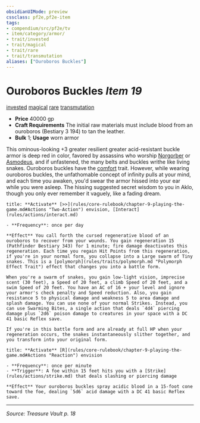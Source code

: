 ```yaml
---
obsidianUIMode: preview
cssclass: pf2e,pf2e-item
tags:
- compendium/src/pf2e/tv
- item/category/armor/
- trait/invested
- trait/magical
- trait/rare
- trait/transmutation
aliases: ["Ouroboros Buckles"]
---
```

# Ouroboros Buckles *Item 19*  
[invested](invested.md "Invested Item Trait")  [magical](magical.md "Magical Item Trait")  [rare](rare.md "Rare Rarity Trait")  [transmutation](transmutation.md "Transmutation School Trait")  

- **Price** 40000 gp
- **Craft Requirements** The initial raw materials must include blood from an ouroboros (Bestiary 3 194) to tan the leather.
- **Bulk** 1; **Usage** worn armor

This ominous-looking +3 greater resilient greater acid-resistant buckle armor is deep red in color, favored by assassins who worship [Norgorber](norgorber.md) or [Asmodeus](asmodeus.md), and if unfastened, the many belts and buckles writhe like living snakes. Ouroboros buckles have the [comfort](comfort.md "Comfort Armor Trait") trait. However, while wearing ouroboros buckles, the unfathomable concept of infinity pulls at your mind, and each time you awaken, you'd swear the armor hissed into your ear while you were asleep. The hissing suggested secret wisdom to you in Aklo, though you only ever remember it vaguely, like a fading dream.

```ad-embed-ability
title: **Activate** [>>](rules/core-rulebook/chapter-9-playing-the-game.md#Actions "Two-Action") envision, [Interact](rules/actions/interact.md)

- **Frequency**: once per day

**Effect** You call forth the cursed regenerative blood of an ouroboros to recover from your wounds. You gain regeneration 15 (Pathfinder Bestiary 343) for 1 minute; fire damage deactivates this regeneration. Each time you regain Hit Points from this regeneration, if you're in your normal form, you collapse into a Large swarm of Tiny snakes. This is a [polymorph](rules/traits/polymorph.md "Polymorph Effect Trait") effect that changes you into a battle form.

When you're a swarm of snakes, you gain low-light vision, imprecise scent (30 feet), a Speed of 20 feet, a climb Speed of 20 feet, and a swim Speed of 20 feet. You have an AC of 16 + your level and ignore your armor's check penalty and Speed reduction. Also, you gain resistance 5 to physical damage and weakness 5 to area damage and splash damage. You can use none of your normal Strikes. Instead, you can use Swarming Bites, a single action that deals `4d4` piercing damage plus `2d6` poison damage to creatures in your space with a DC 41 basic Reflex save.

If you're in this battle form and are already at full HP when your regeneration occurs, the snakes instantaneously slither together, and you transform into your original form.
```

```ad-embed-ability
title: **Activate** [R](rules/core-rulebook/chapter-9-playing-the-game.md#Actions "Reaction") envision

- **Frequency**: once per minute
- **Trigger**: A foe within 15 feet hits you with a [Strike](rules/actions/strike.md) that deals slashing or piercing damage

**Effect** Your ouroboros buckles spray acidic blood in a 15-foot cone toward the foe, dealing `5d6` acid damage with a DC 41 basic Reflex save.
```


---
*Source: Treasure Vault p. 18*